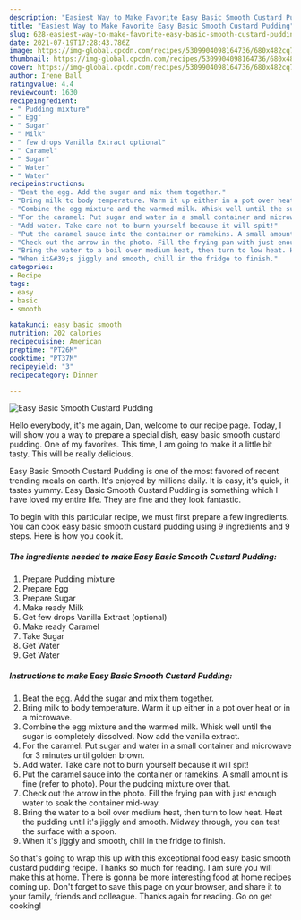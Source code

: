 ```yaml
---
description: "Easiest Way to Make Favorite Easy Basic Smooth Custard Pudding"
title: "Easiest Way to Make Favorite Easy Basic Smooth Custard Pudding"
slug: 628-easiest-way-to-make-favorite-easy-basic-smooth-custard-pudding
date: 2021-07-19T17:28:43.786Z
image: https://img-global.cpcdn.com/recipes/5309904098164736/680x482cq70/easy-basic-smooth-custard-pudding-recipe-main-photo.jpg
thumbnail: https://img-global.cpcdn.com/recipes/5309904098164736/680x482cq70/easy-basic-smooth-custard-pudding-recipe-main-photo.jpg
cover: https://img-global.cpcdn.com/recipes/5309904098164736/680x482cq70/easy-basic-smooth-custard-pudding-recipe-main-photo.jpg
author: Irene Ball
ratingvalue: 4.4
reviewcount: 1630
recipeingredient:
- " Pudding mixture"
- " Egg"
- " Sugar"
- " Milk"
- " few drops Vanilla Extract optional"
- " Caramel"
- " Sugar"
- " Water"
- " Water"
recipeinstructions:
- "Beat the egg. Add the sugar and mix them together."
- "Bring milk to body temperature. Warm it up either in a pot over heat or in a microwave."
- "Combine the egg mixture and the warmed milk. Whisk well until the sugar is completely dissolved. Now add the vanilla extract."
- "For the caramel: Put sugar and water in a small container and microwave for 3 minutes until golden brown."
- "Add water. Take care not to burn yourself because it will spit!"
- "Put the caramel sauce into the container or ramekins. A small amount is fine (refer to photo). Pour the pudding mixture over that."
- "Check out the arrow in the photo. Fill the frying pan with just enough water to soak the container mid-way."
- "Bring the water to a boil over medium heat, then turn to low heat. Heat the pudding until it&#39;s jiggly and smooth. Midway through, you can test the surface with a spoon."
- "When it&#39;s jiggly and smooth, chill in the fridge to finish."
categories:
- Recipe
tags:
- easy
- basic
- smooth

katakunci: easy basic smooth 
nutrition: 202 calories
recipecuisine: American
preptime: "PT26M"
cooktime: "PT37M"
recipeyield: "3"
recipecategory: Dinner

---
```



![Easy Basic Smooth Custard Pudding](https://img-global.cpcdn.com/recipes/5309904098164736/680x482cq70/easy-basic-smooth-custard-pudding-recipe-main-photo.jpg)

Hello everybody, it's me again, Dan, welcome to our recipe page. Today, I will show you a way to prepare a special dish, easy basic smooth custard pudding. One of my favorites. This time, I am going to make it a little bit tasty. This will be really delicious.

Easy Basic Smooth Custard Pudding is one of the most favored of recent trending meals on earth. It's enjoyed by millions daily. It is easy, it's quick, it tastes yummy. Easy Basic Smooth Custard Pudding is something which I have loved my entire life. They are fine and they look fantastic.




To begin with this particular recipe, we must first prepare a few ingredients. You can cook easy basic smooth custard pudding using 9 ingredients and 9 steps. Here is how you cook it.

<!--inarticleads1-->

##### The ingredients needed to make Easy Basic Smooth Custard Pudding:

1. Prepare  Pudding mixture
1. Prepare  Egg
1. Prepare  Sugar
1. Make ready  Milk
1. Get  few drops Vanilla Extract (optional)
1. Make ready  Caramel
1. Take  Sugar
1. Get  Water
1. Get  Water




<!--inarticleads2-->

##### Instructions to make Easy Basic Smooth Custard Pudding:

1. Beat the egg. Add the sugar and mix them together.
1. Bring milk to body temperature. Warm it up either in a pot over heat or in a microwave.
1. Combine the egg mixture and the warmed milk. Whisk well until the sugar is completely dissolved. Now add the vanilla extract.
1. For the caramel: Put sugar and water in a small container and microwave for 3 minutes until golden brown.
1. Add water. Take care not to burn yourself because it will spit!
1. Put the caramel sauce into the container or ramekins. A small amount is fine (refer to photo). Pour the pudding mixture over that.
1. Check out the arrow in the photo. Fill the frying pan with just enough water to soak the container mid-way.
1. Bring the water to a boil over medium heat, then turn to low heat. Heat the pudding until it&#39;s jiggly and smooth. Midway through, you can test the surface with a spoon.
1. When it&#39;s jiggly and smooth, chill in the fridge to finish.




So that's going to wrap this up with this exceptional food easy basic smooth custard pudding recipe. Thanks so much for reading. I am sure you will make this at home. There is gonna be more interesting food at home recipes coming up. Don't forget to save this page on your browser, and share it to your family, friends and colleague. Thanks again for reading. Go on get cooking!
